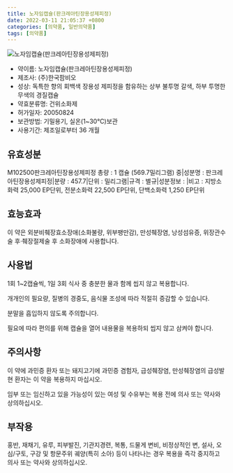 ```yaml
---
title: 노자임캡슐(판크레아틴장용성제피정)
date: 2022-03-11 21:05:37 +0800
categories: [의약품, 일반의약품]
tags: [의약품]
---
```

![노자임캡슐(판크레아틴장용성제피정)](https://nedrug.mfds.go.kr/pbp/cmn/itemImageDownload/147428214555500148)

- 약이름: 노자임캡슐(판크레아틴장용성제피정)
- 제조사: (주)한국팜비오
- 성상: 독특한 향의 회백색 장용성 제피정을 함유하는 상부 불투명 갈색, 하부 투명한 무색의 경질캡슐
- 약효분류명: 건위소화제
- 허가일자: 20050824
- 보관방법: 기밀용기, 실온(1~30℃)보관
- 사용기간: 제조일로부터 36 개월
## 유효성분
M102500판크레아틴장용성제피정
총량 : 1 캡슐 (569.7밀리그램) 중|성분명 : 판크레아틴장용성제피정|분량 : 457.7|단위 : 밀리그램|규격 : 별규|성분정보 : |비고 : 지방소화력 25,000 EP단위, 전분소화력 22,500 EP단위, 단백소화력 1,250 EP단위
## 효능효과
이 약은 외분비췌장효소장애(소화불량, 위부팽만감), 만성췌장염, 낭성섬유증, 위장관수술 후·췌장절제술 후 소화장애에 사용합니다.

## 사용법
1회 1~2캡슐씩, 1일 3회 식사 중 충분한 물과 함께 씹지 않고 복용합니다.

개개인의 필요량, 질병의 경중도, 음식물 조성에 따라 적절히 증감할 수 있습니다.

분말을 흡입하지 않도록 주의합니다.

필요에 따라 편의를 위해 캡슐을 열어 내용물을 복용하되 씹지 않고 삼켜야 합니다. 

## 주의사항
이 약에 과민증 환자 또는 돼지고기에 과민증 겸험자, 급성췌장염, 만성췌장염의 급성발현 환자는 이 약을 복용하지 마십시오.

임부 또는 임신하고 있을 가능성이 있는 여성 및 수유부는 복용 전에 의사 또는 약사와 상의하십시오.

## 부작용
홍반, 재채기, 유루, 피부발진, 기관지경련, 복통, 드물게 변비, 비정상적인 변, 설사, 오심/구토, 구강 및 항문주위 궤양(특히 소아) 등이 나타나는 경우 복용을 즉각 중지하고 의사 또는 약사와 상의하십시오.

